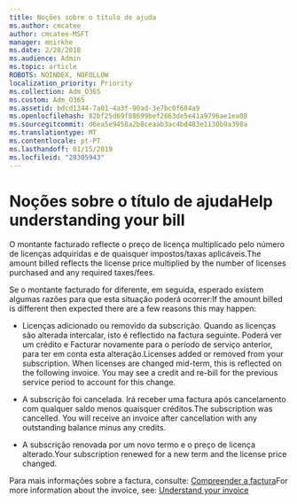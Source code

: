 ```yaml
---
title: Noções sobre o título de ajuda
ms.author: cmcatee
author: cmcatee-MSFT
manager: mnirkhe
ms.date: 2/20/2018
ms.audience: Admin
ms.topic: article
ROBOTS: NOINDEX, NOFOLLOW
localization_priority: Priority
ms.collection: Adm_O365
ms.custom: Adm_O365
ms.assetid: bdcd1344-7a01-4a3f-90ad-3e7bc0f684a9
ms.openlocfilehash: 82bf25d69f88699bef2663de5e41a9796ae1ea08
ms.sourcegitcommit: d6ea5e9458a2b8ceaab3ac4bd483e1130b9a398a
ms.translationtype: MT
ms.contentlocale: pt-PT
ms.lasthandoff: 01/15/2019
ms.locfileid: "28305943"
---
```

# <a name="help-understanding-your-bill"></a><span data-ttu-id="bd3a4-102">Noções sobre o título de ajuda</span><span class="sxs-lookup"><span data-stu-id="bd3a4-102">Help understanding your bill</span></span>

<span data-ttu-id="bd3a4-103">O montante facturado reflecte o preço de licença multiplicado pelo número de licenças adquiridas e de quaisquer impostos/taxas aplicáveis.</span><span class="sxs-lookup"><span data-stu-id="bd3a4-103">The amount billed reflects the license price multiplied by the number of licenses purchased and any required taxes/fees.</span></span>
  
<span data-ttu-id="bd3a4-104">Se o montante facturado for diferente, em seguida, esperado existem algumas razões para que esta situação poderá ocorrer:</span><span class="sxs-lookup"><span data-stu-id="bd3a4-104">If the amount billed is different then expected there are a few reasons this may happen:</span></span>
  
- <span data-ttu-id="bd3a4-p101">Licenças adicionado ou removido da subscrição. Quando as licenças são alterada intercalar, isto é reflectido na factura seguinte. Poderá ver um crédito e Facturar novamente para o período de serviço anterior, para ter em conta esta alteração.</span><span class="sxs-lookup"><span data-stu-id="bd3a4-p101">Licenses added or removed from your subscription. When licenses are changed mid-term, this is reflected on the following invoice. You may see a credit and re-bill for the previous service period to account for this change.</span></span>
    
- <span data-ttu-id="bd3a4-p102">A subscrição foi cancelada. Irá receber uma factura após cancelamento com qualquer saldo menos quaisquer créditos.</span><span class="sxs-lookup"><span data-stu-id="bd3a4-p102">The subscription was cancelled. You will receive an invoice after cancellation with any outstanding balance minus any credits.</span></span>
    
- <span data-ttu-id="bd3a4-110">A subscrição renovada por um novo termo e o preço de licença alterado.</span><span class="sxs-lookup"><span data-stu-id="bd3a4-110">Your subscription renewed for a new term and the license price changed.</span></span>
    
<span data-ttu-id="bd3a4-111">Para mais informações sobre a factura, consulte: [Compreender a factura](https://support.office.com/article/0724b428-fb59-4962-8c37-6674166d7507)</span><span class="sxs-lookup"><span data-stu-id="bd3a4-111">For more information about the invoice, see: [Understand your invoice](https://support.office.com/article/0724b428-fb59-4962-8c37-6674166d7507)</span></span>
  

